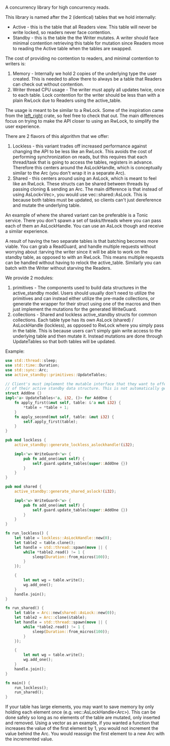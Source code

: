 A concurrency library for high concurrency reads.

This library is named after the 2 (identical) tables that we hold
internally:
- Active - this is the table that all Readers view. This table will never be
  write locked, so readers never face contention.
- Standby - this is the table the the Writer mutates. A writer should face
  minimal contention retrieving this table for mutation since Readers move
  to reading the Active table when the tables are swapped.

The cost of providing no contention to readers, and minimal contention to
writers is:
1. Memory - Internally we hold 2 copies of the underlying type the user
   created. This is needed to allow there to always be a table that Readers
   can check out without contention.
2. Writer thread CPU usage - The writer must apply all updates twice, once
   to each table. Lock contention for the writer should be less than with a
   plain RwLock due to Readers using the active_table.

The usage is meant to be similar to a RwLock. Some of the inspiration came from
the [left_right](https://crates.io/crates/left-right) crate, so feel free to
check that out. The main differences focus on trying to make the API closer to
using an RwLock, to simplify the user experience.

There are 2 flavors of this algorithm that we offer:
1. Lockless - this variant trades off increased performance against changing the
   API to be less like an RwLock. This avoids the cost of performing
   synchronization on reads, but this requires that each thread/task that is
   going to access the tables, registers in advance. Therefore this centers
   around the AsLockHandle, which is conceptually similar to the Arc<RwLock>
   (you don't wrap it in a separate Arc).
2. Shared - this centers around using an AsLock, which is meant to feel like an
   RwLock. These structs can be shared between threads by passing cloning &
   sending an Arc<AsLock>. The main difference is that instead of using
   AsLock<Vec<T>>, you would use vec::shared::AsLock<T>. This is because both
   tables must be updated, so clients can't just dereference and mutate the
   underlying table.

An example of where the shared variant can be preferable is a Tonic service.
There you don't spawn a set of tasks/threads where you can pass each of them an
AsLockHandle. You can use an AsLock though and receive a similar experience.

A result of having the two separate tables is that batching becomes more viable.
You can grab a ReadGuard, and handle multiple requests without worrying about
:tarving the writer since it will be able to work on the standby table, as
opposed to with an RwLock. This means multiple requests can be handled without
having to relock the active_table. Similarly you can batch with the Writer
without starving the Readers.

We provide 2 modules:
1. primitives - The components used to build data structures in the
   active_standby model. Users should usually don't need to utilize the
   primitives and can instead either utilize the pre-made collections, or
   generate the wrapper for their struct using one of the macros and then just
   implement the mutations for the generated WriteGuard.
2. collections - Shared and lockless active_standby structs for common
   collections. Each table type has its own AsLock (shared) / AsLockHandle
   (lockless), as opposed to RwLock where you simply pass in the table. This is
   because users can't simply gain write access to the underlying table and then
   mutate it. Instead mutations are done through UpdateTables so that both
   tables will be updated.

Example:
```rust
use std::thread::sleep;
use std::time::Duration;
use std::sync::Arc;
use active_standby::primitives::UpdateTables;

// Client's must implement the mutable interface that they want to offer users
// of their active standby data structure. This is not automatically generated.
struct AddOne {}
impl<'a> UpdateTables<'a, i32, ()> for AddOne {
    fn apply_first(&mut self, table: &'a mut i32) {
        *table = *table + 1;
    }
    fn apply_second(mut self, table: &mut i32) {
        self.apply_first(table);
    }
}

pub mod lockless {
    active_standby::generate_lockless_aslockhandle!(i32);

    impl<'w> WriteGuard<'w> {
        pub fn add_one(&mut self) {
            self.guard.update_tables(super::AddOne {})
        }
    }
}

pub mod shared {
    active_standby::generate_shared_aslock!(i32);

    impl<'w> WriteGuard<'w> {
        pub fn add_one(&mut self) {
            self.guard.update_tables(super::AddOne {})
        }
    }
}

fn run_lockless() {
    let table = lockless::AsLockHandle::new(0);
    let table2 = table.clone();
    let handle = std::thread::spawn(move || {
        while *table2.read() != 1 {
            sleep(Duration::from_micros(100));
        }
    });

    {
        let mut wg = table.write();
        wg.add_one();
    }
    handle.join();
}

fn run_shared() {
    let table = Arc::new(shared::AsLock::new(0));
    let table2 = Arc::clone(&table);
    let handle = std::thread::spawn(move || {
        while *table2.read() != 1 {
            sleep(Duration::from_micros(100));
        }
    });

    {
        let mut wg = table.write();
        wg.add_one();
    }
    handle.join();
}

fn main() {
    run_lockless();
    run_shared();
}
```

If your table has large elements, you may want to save memory by only holding
each element once (e.g. vec::AsLockHandle<Arc<i32>>). This can be done safely so
long as no elements of the table are mutated, only inserted and removed. Using a
vector as an example, if you wanted a function that increases the value of the
first element by 1, you would not increment the value behind the Arc. You would
reassign the first element to a new Arc with the incremented value.